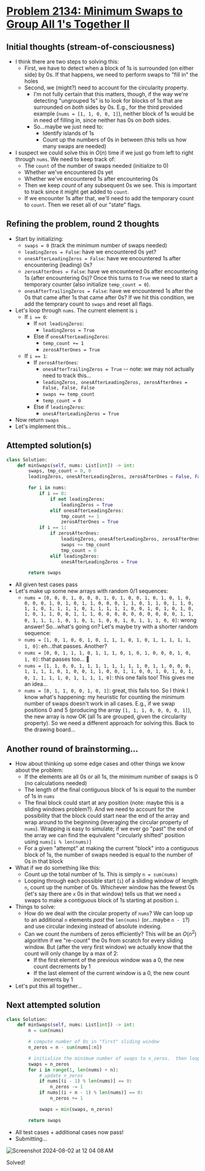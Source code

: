 # [Problem 2134: Minimum Swaps to Group All 1's Together II](https://leetcode.com/problems/minimum-swaps-to-group-all-1s-together-ii/description/?envType=daily-question)

## Initial thoughts (stream-of-consciousness)
  - I think there are two steps to solving this:
      - First, we have to detect when a block of 1s is surrounded (on either side) by 0s.  If that happens, we need to perform swaps to "fill in" the holes
      - Second, we (might?) need to account for the circularity property.
          - I'm not fully certain that this matters, though, if the way we're detecting "ungrouped 1s" is to look for blocks of 1s that are surrounded on *both* sides by 0s.  E.g., for the third provided example (`nums = [1, 1, 0, 0, 1]`), neither block of 1s would be in need of filling in, since neither has 0s on *both* sides.
          - So...maybe we just need to:
              - Identify islands of 1s
              - Count up the numbers of 0s in between (this tells us how many swaps are needed)
  - I suspect we could solve this in $O(n)$ time if we just go from left to right through `nums`.  We need to keep track of:
      - The `count` of the number of swaps needed (initialize to 0)
      - Whether we've encountered 0s yet
      - Whether we've encountered 1s after encountering 0s
      - Then we keep *count* of any subsequent 0s we see.  This is important to track since it might get added to `count`.
      - If we encounter 1s after that, we'll need to add the temporary count to `count`.  Then we reset all of our "state" flags.

## Refining the problem, round 2 thoughts
- Start by initializing:
    - `swaps = 0` (track the minimum number of swaps needed)
    - `leadingZeros = False`: have we encountered 0s yet?
    - `onesAfterLeadingZeros = False`: have we encountered 1s after encountering (leading) 0s?
    - `zerosAfterOnes = False`: have we encountered 0s after encountering 1s (after encountering 0s)?  Once this turns to `True` we need to start a temporary counter (also initialize `temp_count = 0`).
    - `onesAfterTrailingZeros = False`: have we encountered 1s after the 0s that came after 1s that came after 0s?  If we hit this condition, we add the temprary count to `swaps` and reset all flags.
- Let's loop through `nums`.  The current element is `i`
    - If `i == 0`:
        - If `not leadingZeros`:
            - `leadingZeros = True`
        - Else if `onesAfterLeadingZeros`:
            - `temp_count += 1`
            - `zerosAfterOnes = True`
    - If `i == 1`:
        - If `zerosAfterOnes`:
            - `onesAfterTrailingZeros = True` -- note: we may not actually need to track this...
            - `leadingZeros, onesAfterLeadingZeros, zerosAfterOnes = False, False, False`
            - `swaps += temp_count`
            - `temp_count = 0`
        - Else if `leadingZeros`:
            - `onesAfterLeadingZeros = True`
- Now return `swaps`
- Let's implement this...

## Attempted solution(s)
```python
class Solution:
    def minSwaps(self, nums: List[int]) -> int:
        swaps, tmp_count = 0, 0
        leadingZeros, onesAfterLeadingZeros, zerosAfterOnes = False, False, False

        for i in nums:
            if i == 0:
                if not leadingZeros:
                    leadingZeros = True
                elif onesAfterLeadingZeros:
                    tmp_count += 1
                    zerosAfterOnes = True
            if i == 1:
                if zerosAfterOnes:
                    leadingZeros, onesAfterLeadingZeros, zerosAfterOnes = False, False, False
                    swaps += tmp_count
                    tmp_count = 0
                elif leadingZeros:
                    onesAfterLeadingZeros = True

        return swaps
```
- All given test cases pass
- Let's make up some new arrays with random 0/1 sequences:
    - `nums = [0, 0, 0, 1, 0, 0, 0, 1, 0, 1, 0, 0, 1, 0, 1, 0, 1, 0, 0, 0, 0, 1, 0, 1, 0, 1, 1, 0, 0, 0, 1, 1, 0, 1, 1, 0, 1, 1, 0, 1, 1, 0, 1, 1, 1, 1, 0, 1, 1, 1, 1, 1, 0, 0, 1, 0, 1, 0, 1, 0, 1, 0, 1, 1, 0, 0, 1, 1, 1, 0, 0, 0, 0, 0, 0, 0, 0, 0, 0, 1, 1, 0, 1, 1, 1, 1, 0, 1, 0, 1, 1, 0, 0, 1, 0, 1, 1, 1, 0, 0]`: wrong answer!  So...what's going on?  Let's maybe try with a shorter random sequence:
    - `nums = [1, 0, 1, 0, 0, 1, 0, 1, 1, 1, 0, 1, 0, 1, 1, 1, 1, 1, 1, 0]`: eh...that passes.  Another?
    - `nums = [0, 0, 1, 1, 1, 0, 1, 1, 1, 0, 1, 0, 1, 0, 0, 0, 1, 0, 1, 0]`: that passes too... 🤔
    - `nums = [1, 1, 0, 0, 1, 1, 1, 1, 1, 1, 1, 1, 0, 1, 1, 0, 0, 0, 1, 1, 1, 1, 0, 1, 0, 0, 1, 1, 0, 0, 1, 1, 0, 0, 1, 0, 1, 0, 1, 0, 1, 1, 1, 1, 0, 1, 1, 1, 1, 0]`: this one fails too!  This gives me an idea...
    - `nums = [0, 1, 1, 0, 0, 1, 0, 1]`: great, this fails too.  So I think I know what's happening: my heuristic for counting the minimum number of swaps doesn't work in all cases.  E.g., if we swap positions 0 and 5 (producing the array `[1, 1, 1, 0, 0, 0, 0, 1]`), the new array is now OK (all 1s are grouped, given the circularity property).  So we need a different approach for solving this.  Back to the drawing board...
 
## Another round of brainstorming...
- How about thinking up some edge cases and other things we know about the problem:
    - If the elements are all 0s or all 1s, the minimum number of swaps is 0 (no calculations needed)
    - The length of the final contiguous block of 1s is equal to the number of 1s in `nums`
    - The final block could start at any position (note: maybe this is a sliding windows problem?).  And we need to account for the possibility that the block could start near the end of the array and wrap around to the beginning (leveraging the circular property of `nums`).  Wrapping is easy to simulate; if we ever go "past" the end of the array we can find the equivalent "circularly shifted" position using `nums[i % len(nums)]`
    - For a given "attempt" at making the current "block" into a contiguous block of 1s, the number of swaps needed is equal to the number of 0s in that block
- What if we do something like this:
    - Count up the total number of 1s.  This is simply `n = sum(nums)`
    - Looping through each possible start (`i`) of a sliding window of length `n`, count up the number of 0s.  Whichever window has the fewest 0s (let's say there are `x` 0s in that window) tells us that we need `x` swaps to make a contiguous block of 1s starting at position `i`.
- Things to solve:
    - How do we deal with the circular property of `nums`?  We can loop up to an additional `n` elements *past* the `len(nums)` (or...maybe `n - 1`?) and use circular indexing instead of absolute indexing.
    - Can we count the numbers of zeros efficiently?  This will be an $O(n^2)$ algorithm if we "re-count" the 0s from scratch for every sliding window.  But (after the very first window) we actually know that the count will only change by a max of 2:
        - If the first element of the previous window was a 0, the new count decrements by 1
        - If the last element of the current window is a 0, the new count increments by 1
- Let's put this all together...

## Next attempted solution
```python
class Solution:
    def minSwaps(self, nums: List[int]) -> int:
        n = sum(nums)

        # compute number of 0s in "first" sliding window
        n_zeros = n - sum(nums[:n])

        # initialize the minimum number of swaps to n_zeros.  then loop through the array (using circular indexing)
        swaps = n_zeros
        for i in range(1, len(nums) + n):
            # update n_zeros
            if nums[(i - 1) % len(nums)] == 0:
                n_zeros -= 1                
            if nums[(i + n - 1) % len(nums)] == 0:
                n_zeros += 1

            swaps = min(swaps, n_zeros)

        return swaps
```
- All test cases + additional cases now pass!
- Submitting...

![Screenshot 2024-08-02 at 12 04 08 AM](https://github.com/user-attachments/assets/7fd8c342-c77b-423e-945c-fcaa6a51c037)

Solved!

